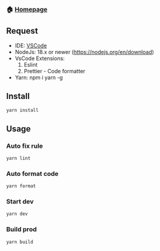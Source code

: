 ### 🏠 [Homepage](https://nhduy1703.vercel.app/)

## Request

- IDE: [VSCode](https://code.visualstudio.com/download)
- NodeJs: 18.x or newer (https://nodejs.org/en/download)
- VsCode Extensions:
  1. Eslint
  2. Prettier - Code formatter
- Yarn: npm i yarn -g

## Install

```sh
yarn install
```

## Usage

### Auto fix rule

```sh
yarn lint
```

### Auto format code

```sh
yarn format
```

### Start dev

```sh
yarn dev
```

### Build prod

```sh
yarn build
```
